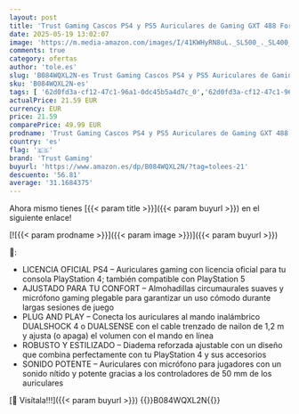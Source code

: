 ```yaml
---
layout: post
title: 'Trust Gaming Cascos PS4 y PS5 Auriculares de Gaming GXT 488 Forze-G  Licencia Oficial para Playstation  Micrófono Plegable  Altavoces Activos de 50 mm  Cable Trenzado de Nailon de 1.2 m  Gris'
date: 2025-05-19 13:02:07
image: 'https://m.media-amazon.com/images/I/41KWHyRN8uL._SL500_._SL400_.jpg'
comments: true
category: ofertas
author: 'tole.es'
slug: 'B084WQXL2N-es Trust Gaming Cascos PS4 y PS5 Auriculares de Gaming GXT...'
sku: 'B084WQXL2N-es'
tags: [ '62d0fd3a-cf12-47c1-96a1-0dc45b5a4d7c_0','62d0fd3a-cf12-47c1-96a1-0dc45b5a4d7c_5501','856628d6-bd06-44c9-8556-c5cb75f77e2b_0','856628d6-bd06-44c9-8556-c5cb75f77e2b_8201','Accesorios para PS4, Xbox One y Nintendo Switch','Accesorios para PlayStation 4','Arborist Merchandising Root','Auriculares gaming con micrófono para PlayStation 4','Electrónica','Hardware y juegos para PlayStation 4','Informática','Self Service','Special Features Stores','Videojuegos','playstation','ps4','ps5','trust gaming','🇪🇸', ]
actualPrice: 21.59 EUR
currency: EUR
price: 21.59
comparePrice: 49.99 EUR
prodname: 'Trust Gaming Cascos PS4 y PS5 Auriculares de Gaming GXT 488 Forze-G  Licencia Oficial para Playstation  Micrófono Plegable  Altavoces Activos de 50 mm  Cable Trenzado de Nailon de 1.2 m  Gris'
country: 'es'
flag: '🇪🇸'
brand: 'Trust Gaming'
buyurl: 'https://www.amazon.es/dp/B084WQXL2N/?tag=tolees-21'
descuento: '56.81'
average: '31.1684375'
---
```


Ahora mismo tienes [{{< param title >}}]({{< param buyurl >}}) en el siguiente enlace!

[![{{< param prodname >}}]({{< param image >}})]({{< param buyurl >}})

🔎:

- LICENCIA OFICIAL PS4 – Auriculares gaming con licencia oficial para tu consola PlayStation 4; también compatible con PlayStation 5
- AJUSTADO PARA TU CONFORT – Almohadillas circumaurales suaves y micrófono gaming plegable para garantizar un uso cómodo durante largas sesiones de juego
- PLUG AND PLAY – Conecta los auriculares al mando inalámbrico DUALSHOCK 4 o DUALSENSE con el cable trenzado de nailon de 1,2 m y ajusta (o apaga) el volumen con el mando en línea
- ROBUSTO Y ESTILIZADO – Diadema reforzada ajustable con un diseño que combina perfectamente con tu PlayStation 4 y sus accesorios
- SONIDO POTENTE – Auriculares con micrófono para jugadores con un sonido nítido y potente gracias a los controladores de 50 mm de los auriculares

[🛒 Visítala!!!]({{< param buyurl >}})
{{<world>}}B084WQXL2N{{</world>}}
